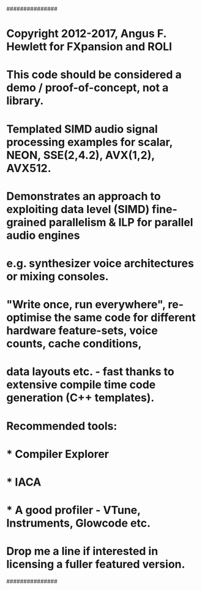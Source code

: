 ###############
# Copyright 2012-2017, Angus F. Hewlett for FXpansion and ROLI
# This code should be considered a demo / proof-of-concept, not a library.
# Templated SIMD audio signal processing examples for scalar, NEON, SSE(2,4.2), AVX(1,2), AVX512.
# Demonstrates an approach to exploiting data level (SIMD) fine-grained parallelism & ILP for parallel audio engines
# e.g. synthesizer voice architectures or mixing consoles.
# "Write once, run everywhere", re-optimise the same code for different hardware feature-sets, voice counts, cache conditions,
# data layouts etc. - fast thanks to extensive compile time code generation (C++ templates).
# Recommended tools:
# * Compiler Explorer
# * IACA
# * A good profiler - VTune, Instruments, Glowcode etc.
#
# Drop me a line if interested in licensing a fuller featured version.
###############
